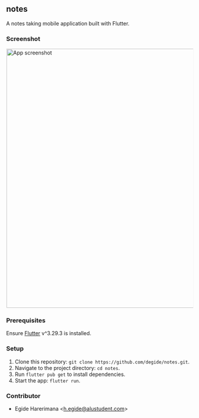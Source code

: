 ## notes

A notes taking mobile application built with Flutter.

### Screenshot

<img src="./screenshots/screenshot-2025-07-06_23.01.54.702.png" alt="App screenshot" style="height: 700px; border: 1px solid whitesmoke">

### Prerequisites

Ensure [Flutter](https://flutter.dev/docs/get-started/install) v^3.29.3 is installed.

### Setup

1. Clone this repository: `git clone https://github.com/degide/notes.git`.
2. Navigate to the project directory: `cd notes`.
3. Run `flutter pub get` to install dependencies.
4. Start the app: `flutter run`.

### Contributor

- Egide Harerimana \<h.egide@alustudent.com\>

